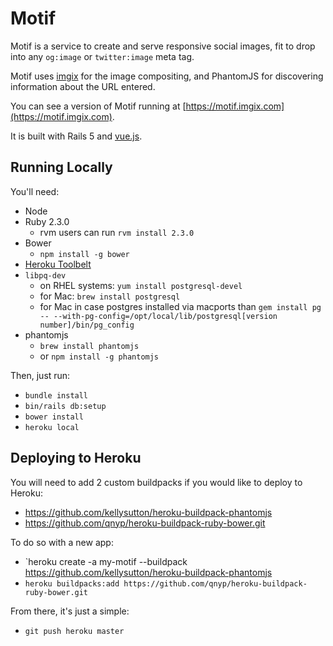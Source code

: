 # Motif

Motif is a service to create and serve responsive social images, fit to drop into any `og:image` or
`twitter:image` meta tag.

Motif uses [imgix](https://www.imgix.com) for the image compositing, and PhantomJS for discovering
information about the URL entered.

You can see a version of Motif running at [https://motif.imgix.com](https://motif.imgix.com).

It is built with Rails 5 and [vue.js](http://vuejs.org/).

## Running Locally

You'll need:

* Node
* Ruby 2.3.0
  * rvm users can run `rvm install 2.3.0`
* Bower
  * `npm install -g bower`
* [Heroku Toolbelt](https://toolbelt.heroku.com)
* `libpq-dev`  
  * on RHEL systems: `yum install postgresql-devel`  
  * for Mac: `brew install postgresql`  
  * for Mac in case postgres installed via macports than `gem install pg -- --with-pg-config=/opt/local/lib/postgresql[version number]/bin/pg_config`  
* phantomjs
  * `brew install phantomjs` 
  * or `npm install -g phantomjs`

Then, just run:

* `bundle install`
* `bin/rails db:setup`
* `bower install`
* `heroku local`

## Deploying to Heroku

You will need to add 2 custom buildpacks if you would like to deploy to Heroku:
- https://github.com/kellysutton/heroku-buildpack-phantomjs
- https://github.com/qnyp/heroku-buildpack-ruby-bower.git

To do so with a new app:

* `heroku create -a my-motif --buildpack https://github.com/kellysutton/heroku-buildpack-phantomjs
* `heroku buildpacks:add https://github.com/qnyp/heroku-buildpack-ruby-bower.git`

From there, it's just a simple:
* `git push heroku master`
